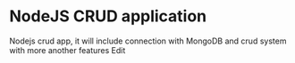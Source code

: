 <h1>NodeJS CRUD application</h1>
<p>Nodejs crud app, it will include connection with MongoDB and crud system with more another features Edit</p>
